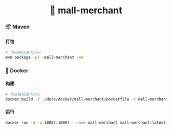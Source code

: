<h1 align="center">🏪 mall-merchant</h1>

### 📦 Maven

#### 打包

```bash
# 项目根目录下运行
mvn package -pl :mall-merchant -am
```

### 🐳 Docker

#### 构建

```bash
# 项目根目录下运行
docker build -f ./docs/docker/mall-merchant/Dockerfile -t mall-merchant:latest .
```

#### 运行

```bash
docker run -d -p 18087:18087 --name mall-merchant mall-merchant:latest
```

